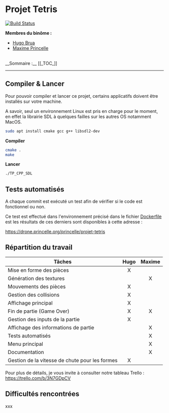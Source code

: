 # Projet Tetris

[![Build Status](https://drone.princelle.org/api/badges/princelle/projet-tetris/status.svg)](https://drone.princelle.org/princelle/projet-tetris)

__Membres du binôme :__
- [Hugo Brua](mailto:hbrua@etu.unistra.fr)
- [Maxime Princelle](https://contact.princelle.org)

<br/>
__Sommaire :__
[[_TOC_]]

---

## Compiler & Lancer

Pour pouvoir compiler et lancer ce projet, certains applicatifs doivent être installés sur votre machine.

A savoir, seul un environnement Linux est pris en charge pour le moment, en effet la librairie SDL à quelques failles sur les autres OS notamment MacOS.

```bash
sudo apt install cmake gcc g++ libsdl2-dev
```

**Compiler**

```bash
cmake .
make
```

**Lancer**

```bash
./TP_CPP_SDL
```

## Tests automatisés

A chaque commit est exécuté un test afin de vérifier si le code est fonctionnel ou non. 

Ce test est effectué dans l'environnement précisé dans le fichier [Dockerfile](./Dockerfile) est les résultats de ces derniers sont disponibles à cette adresse : 

https://drone.princelle.org/princelle/projet-tetris

## Répartition du travail

| Tâches 	| Hugo 	| Maxime 	|
|-	|:-:	|:-:	|
| Mise en forme des pièces 	| X 	|  	|
| Génération des textures 	|  	| X 	|
| Mouvements des pièces 	| X 	|  	|
| Gestion des collisions 	| X 	|  	|
| Affichage principal 	| X 	|  	|
| Fin de partie (Game Over) 	| X 	| X 	|
| Gestion des inputs de la partie 	| X 	|  	|
| Affichage des informations de partie 	|  	| X 	|
| Tests automatisés 	|  	| X 	|
| Menu principal 	|  	| X 	|
| Documentation 	|  	| X 	|
| Gestion de la vitesse de chute pour les formes 	| X 	|  	|

Pour plus de détails, je vous invite à consulter notre tableau Trello : https://trello.com/b/3N7GDpCV

## Difficultés rencontrées

xxx